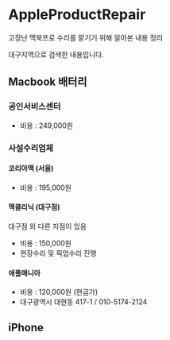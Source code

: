 # AppleProductRepair
고장난 맥북프로 수리를 맡기기 위해 알아본 내용 정리

대구지역으로 검색한 내용입니다.

## Macbook 배터리
### 공인서비스센터
* 비용 : 249,000원

### 사설수리업체
#### 코리아맥 (서울)
* 비용 : 195,000원

#### 맥클리닉 (대구점)
대구점 외 다른 지점이 있음
* 비용 : 150,000원
* 현장수리 및 픽업수리 진행

#### 애플매니아
* 비용 : 120,000원 (현금가)
* 대구광역시 대현동 417-1 / 010-5174-2124

## iPhone


